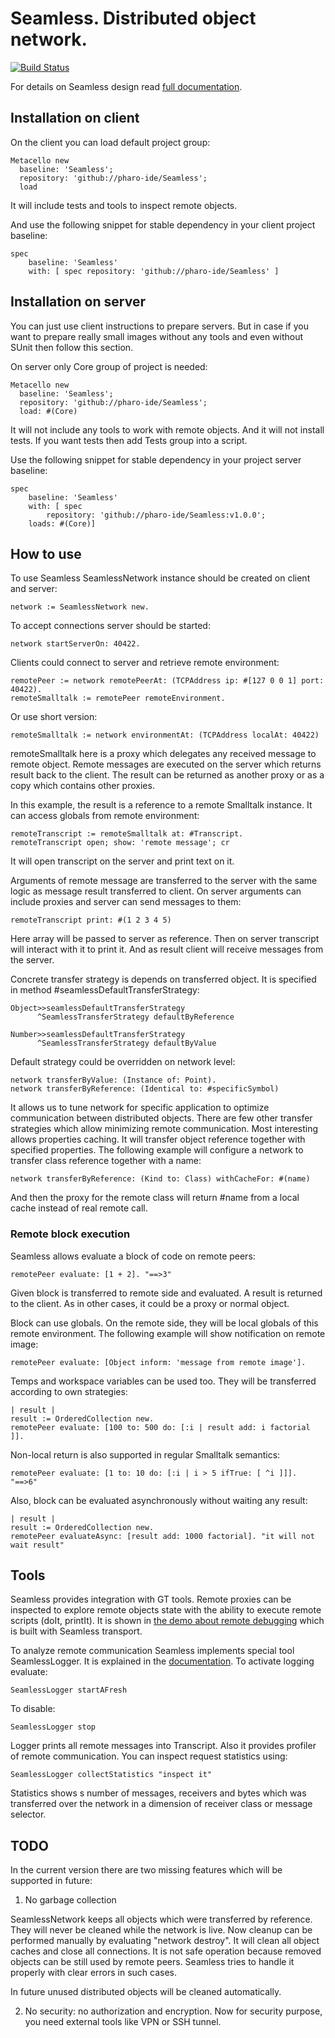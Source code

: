 # Seamless. Distributed object network.
[![Build Status](https://travis-ci.org/pharo-ide/Seamless.svg?branch=master)](https://travis-ci.org/pharo-ide/Seamless)

For details on Seamless design read [full documentation](https://github.com/SquareBracketAssociates/Booklet-Infrastructure).

## Installation on client
On the client you can load default project group: 
```Smalltalk
Metacello new
  baseline: 'Seamless';
  repository: 'github://pharo-ide/Seamless';
  load
```
It will include tests and tools to inspect remote objects.

And use the following snippet for stable dependency in your client project baseline:
```Smalltalk
spec
    baseline: 'Seamless'
    with: [ spec repository: 'github://pharo-ide/Seamless' ]
```
## Installation on server
You can just use client instructions to prepare servers. But in case if you want to prepare really small images without any tools and even without SUnit then follow this section.

On server only Core group of project is needed:
```Smalltalk
Metacello new
  baseline: 'Seamless';
  repository: 'github://pharo-ide/Seamless';
  load: #(Core)
```
It will not include any tools to work with remote objects. And it will not install tests. If you want tests then add Tests group into a script.

Use the following snippet for stable dependency in your project server baseline:
```Smalltalk
spec
    baseline: 'Seamless'
    with: [ spec 
        repository: 'github://pharo-ide/Seamless:v1.0.0';
	loads: #(Core)]
```

## How to use
To use Seamless SeamlessNetwork instance should be created on client and server:
```Smalltalk
network := SeamlessNetwork new.
```
To accept connections server should be started:
```Smalltalk
network startServerOn: 40422.
```
Clients could connect to server and retrieve remote environment:
```Smalltalk
remotePeer := network remotePeerAt: (TCPAddress ip: #[127 0 0 1] port: 40422).
remoteSmalltalk := remotePeer remoteEnvironment.
```
Or use short version:
```Smalltalk
remoteSmalltalk := network environmentAt: (TCPAddress localAt: 40422)
```
remoteSmalltalk here is a proxy which delegates any received message to remote object. Remote messages are executed on the server which returns result back to the client. The result can be returned as another proxy or as a copy which contains other proxies.

In this example, the result is a reference to a remote Smalltalk instance. It can access globals from remote environment:
```Smalltalk
remoteTranscript := remoteSmalltalk at: #Transcript.
remoteTranscript open; show: 'remote message'; cr
```
It will open transcript on the server and print text on it.

Arguments of remote message are transferred to the server with the same logic as message result transferred to client. On server arguments can include proxies and server can send messages to them:
```Smalltalk
remoteTranscript print: #(1 2 3 4 5)
```
Here array will be passed to server as reference. Then on server transcript will interact with it to print it. And as result client will receive messages from the server.

Concrete transfer strategy is depends on transferred object. It is specified in method #seamlessDefaultTransferStrategy:
```Smalltalk
Object>>seamlessDefaultTransferStrategy
      ^SeamlessTransferStrategy defaultByReference

Number>>seamlessDefaultTransferStrategy
      ^SeamlessTransferStrategy defaultByValue
```
Default strategy could be overridden on network level:
```Smalltalk
network transferByValue: (Instance of: Point).
network transferByReference: (Identical to: #specificSymbol)
```
It allows us to tune network for specific application to optimize communication between distributed objects. There are few other transfer strategies which allow minimizing remote communication. Most interesting allows properties caching. It will transfer object reference together with specified properties. The following example will configure a network to transfer class reference together with a name:
```Smalltalk
network transferByReference: (Kind to: Class) withCacheFor: #(name)
```
And then the proxy for the remote class will return #name from a local cache instead of real remote call.

### Remote block execution
Seamless allows evaluate a block of code on remote peers:
```Smalltalk
remotePeer evaluate: [1 + 2]. "==>3"
```
Given block is transferred to remote side and evaluated. A result is returned to the client. As in other cases, it could be a proxy or normal object.

Block can use globals. On the remote side, they will be local globals of this remote environment. The following example will show notification on remote image:
```Smalltalk
remotePeer evaluate: [Object inform: 'message from remote image'].
```
Temps and workspace variables can be used too. They will be transferred according to own strategies:
```Smalltalk
| result |
result := OrderedCollection new.
remotePeer evaluate: [100 to: 500 do: [:i | result add: i factorial ]].
```
Non-local return is also supported in regular Smalltalk semantics:
```Smalltalk
remotePeer evaluate: [1 to: 10 do: [:i | i > 5 ifTrue: [ ^i ]]]. "==>6"
```
Also, block can be evaluated asynchronously without waiting any result:
```Smalltalk
| result |
result := OrderedCollection new.
remotePeer evaluateAsync: [result add: 1000 factorial]. "it will not wait result"
```
## Tools
Seamless provides integration with GT tools. Remote proxies can be inspected to explore remote objects state with the ability to execute remote scripts (doIt, printIt). It is shown in [the demo about remote debugging](https://youtu.be/SgFjgQpo_nU) which is built with Seamless transport.

To analyze remote communication Seamless implements special tool SeamlessLogger. It is explained in the [documentation](https://ci.inria.fr/pharo-contribution/view/Books/job/PharoBookWorkInProgress/lastSuccessfulBuild/artifact/book-result/Seamless/Seamless.pdf). To activate logging evaluate:
```Smalltalk
SeamlessLogger startAFresh
```
To disable:
```Smalltalk
SeamlessLogger stop
```
Logger prints all remote messages into Transcript. Also it provides profiler of remote communication. You can inspect request statistics using:
```Smalltalk
SeamlessLogger collectStatistics "inspect it"
```
Statistics shows s number of messages, receivers and bytes which was transferred over the network in a dimension of receiver class or message selector.

## TODO
In the current version there are two missing features which will be supported in future:

1) No garbage collection

SeamlessNetwork keeps all objects which were transferred by reference. They will never be cleaned while the network is live. 
Now cleanup can be performed manually by evaluating "network destroy". It will clean all object caches and close all connections. It is not safe operation because removed objects can be still used by remote peers. Seamless tries to handle it properly with clear errors in such cases. 

In future unused distributed objects will be cleaned automatically.

2) No security: no authorization and encryption. Now for security purpose, you need external tools like VPN or SSH tunnel.

